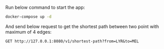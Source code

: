 Run below command to start the app:
```bash
docker-compose up -d
```

And send below request to get the shortest path between two point with maximum of 4 edges:
```http request
GET http://127.0.0.1:8080/v1/shortest-path?from=LYR&to=MEL
```